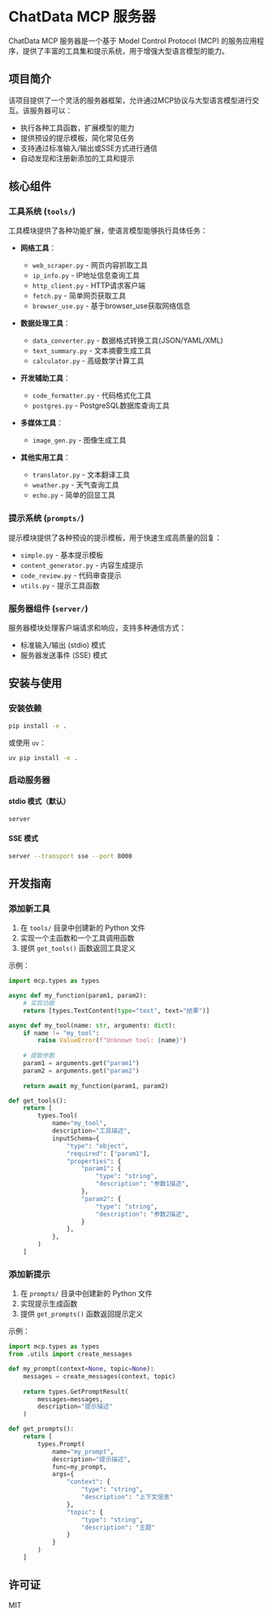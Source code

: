 # ChatData MCP 服务器

ChatData MCP 服务器是一个基于 Model Control Protocol (MCP) 的服务应用程序，提供了丰富的工具集和提示系统，用于增强大型语言模型的能力。

## 项目简介

该项目提供了一个灵活的服务器框架，允许通过MCP协议与大型语言模型进行交互。该服务器可以：

- 执行各种工具函数，扩展模型的能力
- 提供预设的提示模板，简化常见任务
- 支持通过标准输入/输出或SSE方式进行通信
- 自动发现和注册新添加的工具和提示

## 核心组件

### 工具系统 (`tools/`)

工具模块提供了各种功能扩展，使语言模型能够执行具体任务：

- **网络工具**：
  - `web_scraper.py` - 网页内容抓取工具
  - `ip_info.py` - IP地址信息查询工具
  - `http_client.py` - HTTP请求客户端
  - `fetch.py` - 简单网页获取工具
  - `browser_use.py` - 基于browser_use获取网络信息
  
- **数据处理工具**：
  - `data_converter.py` - 数据格式转换工具(JSON/YAML/XML)
  - `text_summary.py` - 文本摘要生成工具
  - `calculator.py` - 高级数学计算工具
  
- **开发辅助工具**：
  - `code_formatter.py` - 代码格式化工具
  - `postgres.py` - PostgreSQL数据库查询工具
  
- **多媒体工具**：
  - `image_gen.py` - 图像生成工具
  
- **其他实用工具**：
  - `translator.py` - 文本翻译工具
  - `weather.py` - 天气查询工具
  - `echo.py` - 简单的回显工具

### 提示系统 (`prompts/`)

提示模块提供了各种预设的提示模板，用于快速生成高质量的回复：

- `simple.py` - 基本提示模板
- `content_generator.py` - 内容生成提示
- `code_review.py` - 代码审查提示
- `utils.py` - 提示工具函数

### 服务器组件 (`server/`)

服务器模块处理客户端请求和响应，支持多种通信方式：

- 标准输入/输出 (stdio) 模式
- 服务器发送事件 (SSE) 模式

## 安装与使用

### 安装依赖

```bash
pip install -e .
```

或使用 `uv`：

```bash
uv pip install -e .
```

### 启动服务器

#### stdio 模式（默认）

```bash
server
```

#### SSE 模式

```bash
server --transport sse --port 8000
```

## 开发指南

### 添加新工具

1. 在 `tools/` 目录中创建新的 Python 文件
2. 实现一个主函数和一个工具调用函数
3. 提供 `get_tools()` 函数返回工具定义

示例：

```python
import mcp.types as types

async def my_function(param1, param2):
    # 实现功能
    return [types.TextContent(type="text", text="结果")]

async def my_tool(name: str, arguments: dict):
    if name != "my_tool":
        raise ValueError(f"Unknown tool: {name}")
    
    # 提取参数
    param1 = arguments.get("param1")
    param2 = arguments.get("param2")
    
    return await my_function(param1, param2)

def get_tools():
    return [
        types.Tool(
            name="my_tool",
            description="工具描述",
            inputSchema={
                "type": "object",
                "required": ["param1"],
                "properties": {
                    "param1": {
                        "type": "string",
                        "description": "参数1描述",
                    },
                    "param2": {
                        "type": "string",
                        "description": "参数2描述",
                    }
                },
            },
        )
    ]
```

### 添加新提示

1. 在 `prompts/` 目录中创建新的 Python 文件
2. 实现提示生成函数
3. 提供 `get_prompts()` 函数返回提示定义

示例：

```python
import mcp.types as types
from .utils import create_messages

def my_prompt(context=None, topic=None):
    messages = create_messages(context, topic)
    
    return types.GetPromptResult(
        messages=messages,
        description="提示描述"
    )

def get_prompts():
    return [
        types.Prompt(
            name="my_prompt",
            description="提示描述",
            func=my_prompt,
            args={
                "context": {
                    "type": "string",
                    "description": "上下文信息"
                },
                "topic": {
                    "type": "string",
                    "description": "主题"
                }
            }
        )
    ]
```

## 许可证

MIT
